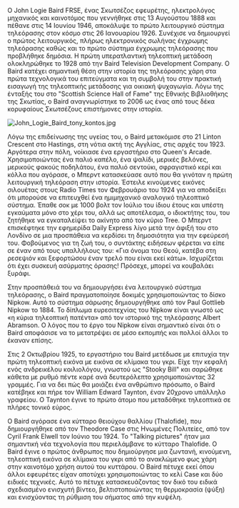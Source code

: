Ο John Logie Baird FRSE, ένας Σκωτσέζος εφευρέτης, ηλεκτρολόγος μηχανικός και καινοτόμος που γεννήθηκε στις 13 Αυγούστου 1888 και πέθανε στις 14 Ιουνίου 1946, αποκάλυψε το πρώτο λειτουργικό σύστημα τηλεόρασης στον κόσμο στις 26 Ιανουαρίου 1926. 
Συνέχισε να δημιουργεί ο πρώτος λειτουργικός, πλήρως ηλεκτρονικός σωλήνας έγχρωμης τηλεόρασης καθώς και το πρώτο σύστημα έγχρωμης τηλεόρασης που προβλήθηκε δημόσια.
Η πρώτη υπερατλαντική τηλεοπτική μετάδοση ολοκληρώθηκε το 1928 από την Baird Television Development Company. 
Ο Baird κατέχει σημαντική θέση στην ιστορία της τηλεόρασης χάρη στα πρώτα τεχνολογικά του επιτεύγματα και τη συμβολή του στην πρακτική εισαγωγή της τηλεοπτικής μετάδοσης για οικιακή ψυχαγωγία.
Λόγω της ένταξής του στο "Scottish Science Hall of Fame" της Εθνικής Βιβλιοθήκης της Σκωτίας, ο Baird αναγνωρίστηκε το 2006 ως ένας από τους δέκα κορυφαίους Σκωτσέζους επιστήμονες στην ιστορία.

![John_Logie_Baird_tony_kontos.jpg](https://github.com/tonykontos/images/blob/cb2f39904b50c3864870d7479544ebec61a6b3ea/John_Logie_Baird_tony_kontos.jpg)

Λόγω της επιδείνωσης της υγείας του, ο Baird μετακόμισε στο 21 Linton Crescent στο Hastings, στη νότια ακτή της Αγγλίας, στις αρχές του 1923. 
Αργότερα στην πόλη, νοίκιασε ένα εργαστήριο στο Queen's Arcade. Χρησιμοποιώντας ένα παλιό καπέλο, ένα ψαλίδι, μερικές βελόνες, μερικούς φακούς ποδηλάτου, ένα παλιό σεντούκι, σφραγιστικό κερί και κόλλα που αγόρασε, ο Μπερντ κατασκεύασε αυτό που θα γινόταν η πρώτη λειτουργική τηλεόραση στην ιστορία. Έστειλε κινούμενες εικόνες σιλουέτας στους Radio Times τον Φεβρουάριο του 1924 για να αποδείξει ότι μπορούσε να επιτευχθεί ένα ημιμηχανικό αναλογικό τηλεοπτικό σύστημα. Έπαθε σοκ με 1000 βολτ τον Ιούλιο του ίδιου έτους και υπέστη εγκαύματα μόνο στο χέρι του, αλλά ως αποτέλεσμα, ο ιδιοκτήτης του, του ζητήθηκε να εγκαταλείψει το ακίνητο από τον κύριο Tree. Ο Μπερντ επισκέφτηκε την εφημερίδα Daily Express λίγο μετά την άφιξή του στο Λονδίνο σε μια προσπάθεια να κερδίσει τη δημοσιότητα για την εφεύρεσή του. Φοβούμενος για τη ζωή του, ο συντάκτης ειδήσεων φέρεται να είπε σε έναν από τους υπαλλήλους του: «Για όνομα του Θεού, κατέβα στη ρεσεψιόν και ξεφορτώσου έναν τρελό που είναι εκεί κάτω». Ισχυρίζεται ότι έχει συσκευή ασύρματης όρασης! Πρόσεχε, μπορεί να κουβαλάει ξυράφι.

Στην προσπάθειά του να δημιουργήσει ένα λειτουργικό σύστημα τηλεόρασης, ο Baird πραγματοποίησε δοκιμές χρησιμοποιώντας το δίσκο Nipkow. 
Αυτό το σύστημα σάρωσης δημιουργήθηκε από τον Paul Gottlieb Nipkow το 1884. Το δίπλωμα ευρεσιτεχνίας του Nipkow είναι γνωστό ως «η κύρια τηλεοπτική πατέντα» από τον ιστορικό της τηλεόρασης Albert Abramson. 
Ο λόγος που το έργο του Nipkow είναι σημαντικό είναι ότι ο Baird αποφάσισε να το μετατρέψει σε μέσο εκπομπής και πολλοί άλλοι το έκαναν επίσης.

Στις 2 Οκτωβρίου 1925, το εργαστήριο του Baird μετέδωσε με επιτυχία την πρώτη τηλεοπτική εικόνα με εικόνα σε κλίμακα του γκρι. 
Είχε την κεφαλή ενός ανδρεικέλου κοιλιολόγου, γνωστού ως "Stooky Bill" και σαρώθηκε κάθετα με ρυθμό πέντε καρέ ανά δευτερόλεπτο χρησιμοποιώντας 32 γραμμές. 
Για να δει πώς θα μοιάζει ένα ανθρώπινο πρόσωπο, ο Baird κατέβηκε και πήρε τον William Edward Taynton, έναν 20χρονο υπάλληλο γραφείου. Ο Taynton έγινε το πρώτο άτομο που μεταδόθηκε τηλεοπτικά σε πλήρες τονικό εύρος.

Ο Baird αγόρασε ένα κύτταρο θειούχου θαλλίου (Thalofide), που δημιουργήθηκε από τον Theodore Case στις Ηνωμένες Πολιτείες, από τον Cyril Frank Elwell τον Ιούνιο του 1924.
Το "Talking pictures" ήταν μια σημαντική νέα τεχνολογία που περιελάμβανε το κύτταρο Thalofide. Ο Baird έγινε ο πρώτος άνθρωπος που δημιούργησε μια ζωντανή, κινούμενη, τηλεοπτική εικόνα σε κλίμακα του γκρι από το ανακλώμενο φως χάρη στην καινοτόμο χρήση αυτού του κυττάρου. 
Ο Baird πέτυχε εκεί όπου άλλοι εφευρέτες είχαν αποτύχει χρησιμοποιώντας το κελί Case και δύο ειδικές τεχνικές. 
Αυτό το πέτυχε κατασκευάζοντας τον δικό του ειδικά σχεδιασμένο ενισχυτή βίντεο, βελτιστοποιώντας τη θερμοκρασία (ψύξη) και ενισχύοντας τη ρύθμιση του σήματος από την κυψέλη.
